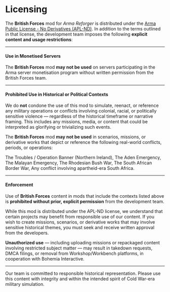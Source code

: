 # Licensing

The **British Forces** mod for _Arma Reforger_ is distributed under the [Arma Public License - No Derivatives (APL-ND)](https://www.bohemia.net/community/licenses/arma-public-license-nd). In addition to the terms outlined in that license, the development team imposes the following **explicit content and usage restrictions**:

---

#### **Use in Monetised Servers**

The **British Forces** mod **may not be used** on servers participating in the Arma server monetisation program without written permission from the British Forces team.

---

#### **Prohibited Use in Historical or Political Contexts**

We do **not** condone the use of this mod to simulate, reenact, or reference any military operations or conflicts involving colonial, racial, or politically sensitive violence — regardless of the historical timeframe or narrative framing. This includes any missions, media, or content that could be interpreted as glorifying or trivializing such events.

The **British Forces** mod **may not be used** in scenarios, missions, or derivative works that depict or reference the following real-world conflicts, periods, or operations:

The Troubles / Operation Banner (Northern Ireland), The Aden Emergency, The Malayan Emergency, The Rhodesian Bush War, The South African Border War, Any conflict involving apartheid-era South Africa.

---

#### **Enforcement**

Use of **British Forces** content in mods that include the contexts listed above is **prohibited without prior, explicit permission** from the development team.

While this mod is distributed under the APL-ND license, we understand that certain projects may benefit from responsible use of our content. If you wish to create missions, scenarios, or derivative works that may involve sensitive historical themes, you must seek and receive written approval from the developers.

**Unauthorized use** — including uploading missions or repackaged content involving restricted subject matter — may result in takedown requests, DMCA filings, or removal from Workshop/Workbench platforms, in cooperation with Bohemia Interactive.

---

Our team is committed to responsible historical representation. Please use this content with integrity and within the intended spirit of Cold War-era military simulation.
